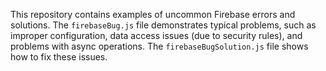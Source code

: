 This repository contains examples of uncommon Firebase errors and solutions.  The `firebaseBug.js` file demonstrates typical problems, such as improper configuration, data access issues (due to security rules), and problems with async operations. The `firebaseBugSolution.js` file shows how to fix these issues.